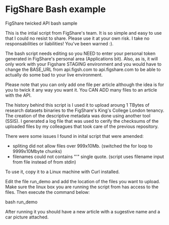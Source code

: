 # FigShare Bash example
FigShare twicked API bash sample

This is the intial script from FigShare's team. It is so simple and easy to use that I could no resist to share. Please use it at your own risk. I take no responsabilities or liabilities! You've been warned :).

The bash script needs editing so you NEED to enter your personal token generated in FigShare's personal area (Applications bit). Also, as is, it will only work with your Figshare STAGING environment and you would have to change the BASE_URL from api.figsh.com to api.figshare.com to be able to actually do some bad to your live environment.

Please note that you can only add one file per article although the idea is for you to twick it any way you want it. You CAN ADD many files to an article with the API.

The history behind this script is I used it to upload aroung 1 TBytes of research datasets binaries to the FigShare's King's College London tenancy. The creation of the descriptive metadata was done using another tool (SSIS). I generated a log file that was used to cerify the checksums of the uploaded files by my colleagues that took care of the previous repository.  

There were some issues I found in inital script  that were amended:
- spliting did not allow files over 999x10Mb. (switched the for loop to 9999x10Mbyte chunks)
- filenames could not contains "'" single quote. (script uses filename input from file instead of from stdin)

To use it, copy it to a Linux machine with Curl installed.

Edit the file run_demo and add the location of the files you want to upload. Make sure the linux box you are running the script from has access to the files.
Then execute the command below:

bash run_demo

After running it you should have a new article with a sugestive name and a car picture attached. 
